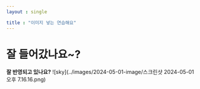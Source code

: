 ```yaml
---
layout : single

title : "이미지 넣는 연습해요"
---
```





# 잘 들어갔나요~?
**잘 반영되고 있나요?**
![sky](../images/2024-05-01-image/스크린샷 2024-05-01 오후 7.16.16.png)
